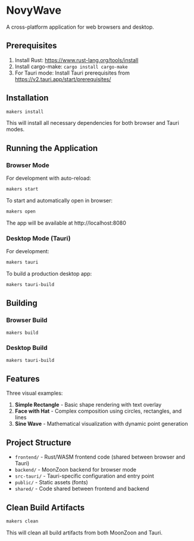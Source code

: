 # NovyWave

A cross-platform application for web browsers and desktop.

## Prerequisites

1. Install Rust: https://www.rust-lang.org/tools/install
2. Install cargo-make: `cargo install cargo-make`
3. For Tauri mode: Install Tauri prerequisites from https://v2.tauri.app/start/prerequisites/

## Installation

```bash
makers install
```

This will install all necessary dependencies for both browser and Tauri modes.

## Running the Application

### Browser Mode

For development with auto-reload:
```bash
makers start
```

To start and automatically open in browser:
```bash
makers open
```

The app will be available at http://localhost:8080

### Desktop Mode (Tauri)

For development:
```bash
makers tauri
```

To build a production desktop app:
```bash
makers tauri-build
```

## Building

### Browser Build
```bash
makers build
```

### Desktop Build
```bash
makers tauri-build
```

## Features

Three visual examples:

1. **Simple Rectangle** - Basic shape rendering with text overlay
2. **Face with Hat** - Complex composition using circles, rectangles, and lines
3. **Sine Wave** - Mathematical visualization with dynamic point generation

## Project Structure

- `frontend/` - Rust/WASM frontend code (shared between browser and Tauri)
- `backend/` - MoonZoon backend for browser mode
- `src-tauri/` - Tauri-specific configuration and entry point
- `public/` - Static assets (fonts)
- `shared/` - Code shared between frontend and backend

## Clean Build Artifacts

```bash
makers clean
```

This will clean all build artifacts from both MoonZoon and Tauri.
